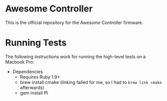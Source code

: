 Awesome Controller
==================

This is the official repository for the Awesome Controller firmware.


Running Tests
=============
The following instructions work for running the high-level
tests on a Macbook Pro:

* Dependencies
  * Requires Ruby 1.9+
  * brew install cmake (linking failed for me, so I had to `brew link cmake` afterwards)
  * gem install ffi